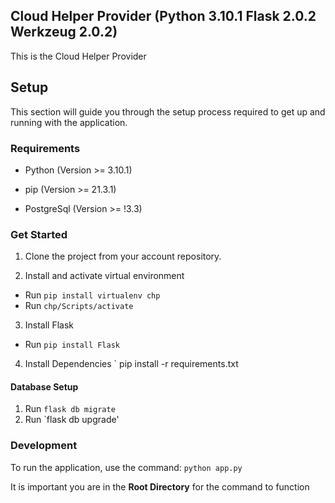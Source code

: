 ## Cloud Helper Provider (Python 3.10.1 Flask 2.0.2 Werkzeug 2.0.2)

This is the Cloud Helper Provider

## Setup

This section will guide you through the setup process required to get up and running with the application.

### Requirements

-   Python (Version >= 3.10.1)

-   pip (Version >= 21.3.1)

-   PostgreSql (Version >= !3.3)

### Get Started

1. Clone the project from your account repository.

2. Install and activate virtual environment
- Run `pip install virtualenv chp`
- Run `chp/Scripts/activate`

3. Install Flask
- Run `pip install Flask`

4. Install Dependencies
` pip install -r requirements.txt


#### Database Setup
1. Run `flask db migrate`
2. Run `flask db upgrade'

### Development

To run the application, use the command: `python app.py`

It is important you are in the **Root Directory** for the command to function


